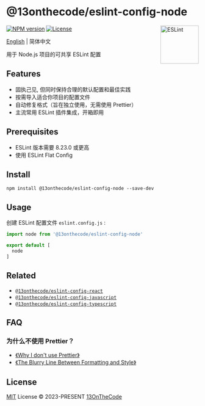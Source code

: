 # @13onthecode/eslint-config-node

<img src="https://camo.githubusercontent.com/3d3600855c97f9bb4d34030db7f975e5329e797d7e42e1563ad6c3647df86ce6/68747470733a2f2f6769746875622d70726f64756374696f6e2d757365722d61737365742d3632313064662e73332e616d617a6f6e6177732e636f6d2f353639383335302f3234313432363632392d66376533613562662d353066652d343963312d616437362d3938626433393134636433652e737667" align="right" width="100" height="100" alt="ESLint" />

[![NPM version](https://img.shields.io/npm/v/@13onthecode/eslint-config-node?color=463abd&amp;label=)](https://www.npmjs.com/package/@13onthecode/eslint-config-node)
[![License](https://img.shields.io/badge/license-MIT-blue.svg?color=463abd&amp;label=)](LICENSE.md)

[English](README.md) | 简体中文

用于 Node.js 项目的可共享 ESLint 配置

## Features

- 固执己见, 但同时保持合理的默认配置和最佳实践
- 按需导入适合你项目的配置文件
- 自动修复格式（旨在独立使用，无需使用 Prettier）
- 主流常用 ESLint 插件集成，开箱即用

## Prerequisites

- ESLint 版本需要 8.23.0 或更高
- 使用 ESLint Flat Config

## Install

```shell
npm install @13onthecode/eslint-config-node --save-dev
```

## Usage

创建 ESLint 配置文件 `eslint.config.js` :

```javascript
import node from '@13onthecode/eslint-config-node'

export default [
  node
]
```

## Related

- [`@13onthecode/eslint-config-react`](https://github.com/13OnTheCode/eslint-config/tree/main/packages/react)
- [`@13onthecode/eslint-config-javascript`](https://github.com/13OnTheCode/eslint-config/tree/main/packages/javascript)
- [`@13onthecode/eslint-config-typescript`](https://github.com/13OnTheCode/eslint-config/tree/main/packages/typescript)

## FAQ

### 为什么不使用 Prettier？
- [《Why I don't use Prettier》](https://antfu.me/posts/why-not-prettier)
- [《The Blurry Line Between Formatting and Style》](https://blog.joshuakgoldberg.com/the-blurry-line-between-formatting-and-style/)

## License

[MIT](LICENSE.md) License &copy; 2023-PRESENT [13OnTheCode](https://github.com/13OnTheCode)
